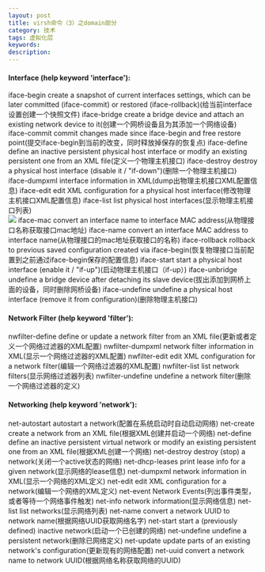 ```yaml
---
layout: post
title: virsh命令（3）之domain部分
category: 技术
tags: 虚拟化层
keywords: 
description: 
---
```


#### Interface (help keyword 'interface'): ####

iface-begin                    create a snapshot of current interfaces settings, which can be later committed (iface-commit) or restored (iface-rollback)(给当前interface设置创建一个快照文件)
iface-bridge                   create a bridge device and attach an existing network device to it(创建一个网桥设备且为其添加一个网络设备)
iface-commit                   commit changes made since iface-begin and free restore point(提交iface-begin到当前的改变，同时释放掉保存的恢复点)
iface-define                   define an inactive persistent physical host interface or modify an existing persistent one from an XML file(定义一个物理主机接口)
iface-destroy                  destroy a physical host interface (disable it / "if-down")(删除一个物理主机接口)
iface-dumpxml                  interface information in XML(dump出物理主机接口XML配置信息)
iface-edit                     edit XML configuration for a physical host interface(修改物理主机接口XML配置信息)
iface-list                     list physical host interfaces(显示物理主机接口列表)  
![](http://i.imgur.com/Etmi8O3.png)
iface-mac                      convert an interface name to interface MAC address(从物理接口名称获取接口mac地址)
iface-name                     convert an interface MAC address to interface name(从物理接口的mac地址获取接口的名称)
iface-rollback                 rollback to previous saved configuration created via iface-begin(恢复物理接口当前配置到之前通过iface-begin保存的配置信息)
iface-start                    start a physical host interface (enable it / "if-up")(启动物理主机接口（if-up）)
iface-unbridge                 undefine a bridge device after detaching its slave device(拔出添加到网桥上面的设备，同时删除网桥设备)
iface-undefine                 undefine a physical host interface (remove it from configuration)(删除物理主机接口)

#### Network Filter (help keyword 'filter'): ####

nwfilter-define                define or update a network filter from an XML file(更新或者定义一个网络过滤器的XML配置)
nwfilter-dumpxml               network filter information in XML(显示一个网络过滤器的XML配置)
nwfilter-edit                  edit XML configuration for a network filter(编辑一个网络过滤器的XML配置)
nwfilter-list                  list network filters(显示网络过滤器列表)
nwfilter-undefine              undefine a network filter(删除一个网络过滤器的定义)

#### Networking (help keyword 'network'): ####

net-autostart                  autostart a network(配置在系统启动时自动启动网络)
net-create                     create a network from an XML file(根据XML创建并启动一个网络)
net-define                     define an inactive persistent virtual network or modify an existing persistent one from an XML file(根据XML创建一个网络)
net-destroy                    destroy (stop) a network(关闭一个active状态的网络)
net-dhcp-leases                print lease info for a given network(显示网络的lease信息)
net-dumpxml                    network information in XML(显示一个网络的XML定义)
net-edit                       edit XML configuration for a network(编辑一个网络的XML定义)
net-event                      Network Events(列出事件类型，或者等待一个网络事件触发)
net-info                       network information(显示网络信息)
net-list                       list networks(显示网络列表)
net-name                       convert a network UUID to network name(根据网络UUID获取网络名字)
net-start                      start a (previously defined) inactive network(启动一个已创建的网络)
net-undefine                   undefine a persistent network(删除已网络定义)
net-update                     update parts of an existing network's configuration(更新现有的网络配置)
net-uuid                       convert a network name to network UUID(根据网络名称获取网络的UUID)